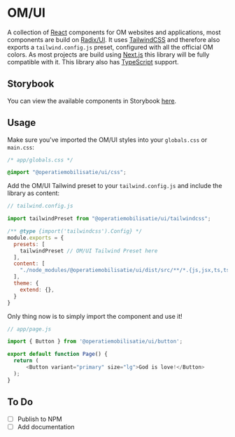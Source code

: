 # OM/UI
A collection of [React](https://react.dev/) components for OM websites and applications, most components are build on [Radix/UI](https://radix-ui.com/). It uses [TailwindCSS](https://tailwindcss.com/) and therefore also exports a `tailwind.config.js` preset, configured with all the official OM colors. As most projects are build using [Next.js](https://nextjs.org/) this library will be fully compatible with it. This library also has [TypeScript](https://www.typescriptlang.org/) support.

## Storybook
You can view the available components in Storybook [here](https://operatiemobilisatie.github.io/ui/).

## Usage
Make sure you've imported the OM/UI styles into your `globals.css` or `main.css`:
```css
/* app/globals.css */

@import "@operatiemobilisatie/ui/css";
```

Add the OM/UI Tailwind preset to your `tailwind.config.js` and include the library as content:
```js
// tailwind.config.js

import tailwindPreset from "@operatiemobilisatie/ui/tailwindcss";

/** @type {import('tailwindcss').Config} */
module.exports = {
  presets: [
    tailwindPreset // OM/UI Tailwind Preset here
  ],
  content: [
    "./node_modules/@operatiemobilisatie/ui/dist/src/**/*.{js,jsx,ts,tsx}" // Define as content like so
  ],
  theme: {
    extend: {},
  }
}
```

Only thing now is to simply import the component and use it!
```js
// app/page.js

import { Button } from '@operatiemobilisatie/ui/button';

export default function Page() {
  return (
      <Button variant="primary" size="lg">God is love!</Button>
  );
}

```

## To Do
- [ ] Publish to NPM
- [ ] Add documentation
